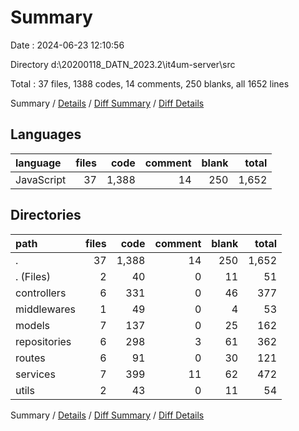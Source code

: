 # Summary

Date : 2024-06-23 12:10:56

Directory d:\\20200118_DATN_2023.2\\it4um-server\\src

Total : 37 files,  1388 codes, 14 comments, 250 blanks, all 1652 lines

Summary / [Details](details.md) / [Diff Summary](diff.md) / [Diff Details](diff-details.md)

## Languages
| language | files | code | comment | blank | total |
| :--- | ---: | ---: | ---: | ---: | ---: |
| JavaScript | 37 | 1,388 | 14 | 250 | 1,652 |

## Directories
| path | files | code | comment | blank | total |
| :--- | ---: | ---: | ---: | ---: | ---: |
| . | 37 | 1,388 | 14 | 250 | 1,652 |
| . (Files) | 2 | 40 | 0 | 11 | 51 |
| controllers | 6 | 331 | 0 | 46 | 377 |
| middlewares | 1 | 49 | 0 | 4 | 53 |
| models | 7 | 137 | 0 | 25 | 162 |
| repositories | 6 | 298 | 3 | 61 | 362 |
| routes | 6 | 91 | 0 | 30 | 121 |
| services | 7 | 399 | 11 | 62 | 472 |
| utils | 2 | 43 | 0 | 11 | 54 |

Summary / [Details](details.md) / [Diff Summary](diff.md) / [Diff Details](diff-details.md)